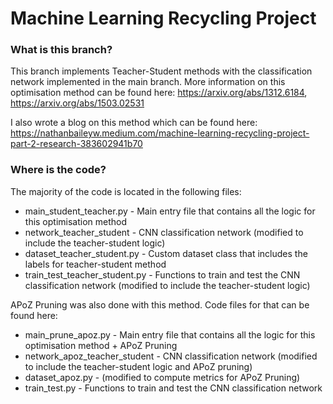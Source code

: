 # Machine Learning Recycling Project

### What is this branch?

This branch implements Teacher-Student methods with the classification network implemented in the main branch. More information on this optimisation method can be found here: https://arxiv.org/abs/1312.6184, https://arxiv.org/abs/1503.02531

I also wrote a blog on this method which can be found here: https://nathanbaileyw.medium.com/machine-learning-recycling-project-part-2-research-383602941b70

### Where is the code?

The majority of the code is located in the following files:

* main_student_teacher.py - Main entry file that contains all the logic for this optimisation method
* network_teacher_student - CNN classification network (modified to include the teacher-student logic)
* dataset_teacher_student.py - Custom dataset class that includes the labels for teacher-student method
* train_test_teacher_student.py - Functions to train and test the CNN classification network (modified to include the teacher-student logic)

APoZ Pruning was also done with this method. Code files for that can be found here:

* main_prune_apoz.py - Main entry file that contains all the logic for this optimisation method + APoZ Pruning
* network_apoz_teacher_student - CNN classification network (modified to include the teacher-student logic and APoZ pruning)
* dataset_apoz.py - (modified to compute metrics for APoZ Pruning)
* train_test.py - Functions to train and test the CNN classification network
